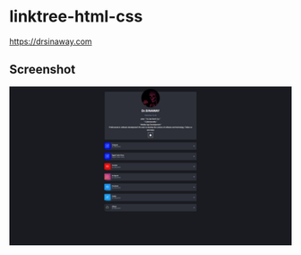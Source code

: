 # linktree-html-css

https://drsinaway.com
## Screenshot
![Screenshot_2](https://raw.githubusercontent.com/drsinaway/linktree-html-css/main/photo_2023-05-17_22-32-46.jpg)
